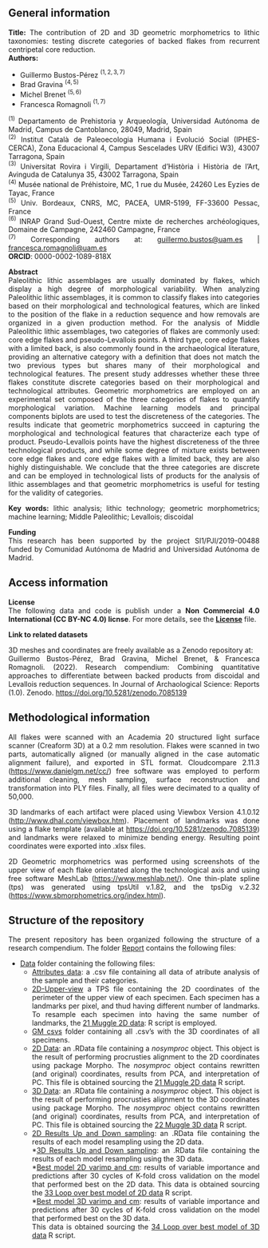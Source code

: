 <div align="justify">

## **General information**

**Title:** The contribution of 2D and 3D geometric morphometrics to
lithic taxonomies: testing discrete categories of backed flakes from
recurrent centripetal core reduction.  
**Authors:**

- Guillermo Bustos-Pérez $^{(1,2,3,7)}$  
- Brad Gravina $^{(4,5)}$  
- Michel Brenet $^{(5, 6)}$  
- Francesca Romagnoli $^{(1,7)}$

$^{(1)}$ Departamento de Prehistoria y Arqueología, Universidad Autónoma
de Madrid, Campus de Cantoblanco, 28049, Madrid, Spain  
$^{(2)}$ Institut Català de Paleoecologia Humana i Evolució Social
(IPHES-CERCA), Zona Educacional 4, Campus Sescelades URV (Edifici W3),
43007 Tarragona, Spain  
$^{(3)}$ Universitat Rovira i Virgili, Departament d’Història i Història
de l’Art, Avinguda de Catalunya 35, 43002 Tarragona, Spain  
$^{(4)}$ Musée national de Préhistoire, MC, 1 rue du Musée, 24260 Les
Eyzies de Tayac, France  
$^{(5)}$ Univ. Bordeaux, CNRS, MC, PACEA, UMR-5199, FF-33600 Pessac,
France  
$^{(6)}$ INRAP Grand Sud-Ouest, Centre mixte de recherches
archéologiques, Domaine de Campagne, 242460 Campagne, France  
$^{(7)}$ Corresponding authors at: <guillermo.bustos@uam.es> \|
<francesca.romagnoli@uam.es>  
**ORCID**: 0000-0002-1089-818X

**Abstract**  
Paleolithic lithic assemblages are usually dominated by flakes, which
display a high degree of morphological variability. When analyzing
Paleolithic lithic assemblages, it is common to classify flakes into
categories based on their morphological and technological features,
which are linked to the position of the flake in a reduction sequence
and how removals are organized in a given production method. For the
analysis of Middle Paleolithic lithic assemblages, two categories of
flakes are commonly used: core edge flakes and pseudo-Levallois points.
A third type, core edge flakes with a limited back, is also commonly
found in the archaeological literature, providing an alternative
category with a definition that does not match the two previous types
but shares many of their morphological and technological features. The
present study addresses whether these three flakes constitute discrete
categories based on their morphological and technological attributes.
Geometric morphometrics are employed on an experimental set composed of
the three categories of flakes to quantify morphological variation.
Machine learning models and principal components biplots are used to
test the discreteness of the categories. The results indicate that
geometric morphometrics succeed in capturing the morphological and
technological features that characterize each type of product.
Pseudo-Levallois points have the highest discreteness of the three
technological products, and while some degree of mixture exists between
core edge flakes and core edge flakes with a limited back, they are also
highly distinguishable. We conclude that the three categories are
discrete and can be employed in technological lists of products for the
analysis of lithic assemblages and that geometric morphometrics is
useful for testing for the validity of categories.

**Key words:** lithic analysis; lithic technology; geometric
morphometrics; machine learning; Middle Paleolithic; Levallois;
discoidal

**Funding**  
This research has been supported by the project SI1/PJI/2019-00488
funded by Comunidad Autónoma de Madrid and Universidad Autónoma de
Madrid.

## **Access information**

**License**  
The following data and code is publish under a **Non Commercial 4.0
International (CC BY-NC 4.0) licnse**. For more details, see the
[**License**](License.md) file.

**Link to related datasets**

3D meshes and coordinates are freely available as a Zenodo repository
at:  
Guillermo Bustos-Pérez, Brad Gravina, Michel Brenet, & Francesca
Romagnoli. (2022). Research compendium: Combining quantitative
approaches to differentiate between backed products from discoidal and
Levallois reduction sequences. In Journal of Archaological Science:
Reports (1.0). Zenodo. <https://doi.org/10.5281/zenodo.7085139>

## **Methodological information**

All flakes were scanned with an Academia 20 structured light surface
scanner (Creaform 3D) at a 0.2 mm resolution. Flakes were scanned in two
parts, automatically aligned (or manually aligned in the case automatic
alignment failure), and exported in STL format. Cloudcompare 2.11.3
(<https://www.danielgm.net/cc/>) free software was employed to perform
additional cleaning, mesh sampling, surface reconstruction and
transformation into PLY files. Finally, all files were decimated to a
quality of 50,000.

3D landmarks of each artifact were placed using Viewbox Version 4.1.0.12
(<http://www.dhal.com/viewbox.htm>). Placement of landmarks was done
using a flake template (available at
<https://doi.org/10.5281/zenodo.7085139>) and landmarks were relaxed to
minimize bending energy. Resulting point coordinates were exported into
.xlsx files.

2D Geometric morphometrics was performed using screenshots of the upper
view of each flake orientated along the technological axis and using
free software MeshLab (<https://www.meshlab.net/>). One thin-plate
spline (tps) was generated using tpsUtil v.1.82, and the tpsDig v.2.32
(<https://www.sbmorphometrics.org/index.html>).

## **Structure of the repository**

The present repository has been organized following the structure of a
research compendium. The folder [Report](Report) contains the following
files:

- [Data](Report/Data) folder containing the following files:
  - [Attributes data](Report/Data/Attributes%20data.csv): a .csv file
    containing all data of atribute analysis of the sample and their
    categories.  
  - [2D-Upper-view](Report/Data/Attributes%20data.TPS:) a TPS file
    containing the 2D coordinates of the perimeter of the upper view of
    each specimen. Each specimen has a landmarks per pixel, and thud
    having different number of landmarks. To resample each specimen into
    having the same number of landmarks, the [21 Muggle 2D
    data](Report/Scripts/21%20Muggle%202D%20data.R): R script is
    employed.  
  - [GM csvs](Report/Data/GM%20csvs) folder containing all .csv’s with
    the 3D coordinates of all specimens.  
  - [2D Data](Report/Data/2D%20data.RData): an .RData file containing a
    *nosymproc* object. This object is the result of performing
    procrusties alignment to the 2D coordinates using package Morpho.
    The *nosymproc* object contains rewritten (and original)
    coordinates, results from PCA, and interpretation of PC. This file
    is obtained sourcing the [21 Muggle 2D
    data](Report/Scripts/21%20Muggle%202D%20data.R) R script.  
  - [3D Data](Report/Data/3D%20data.RData): an .RData file containing a
    *nosymproc* object. This object is the result of performing
    procrusties alignment to the 3D coordinates using package Morpho.
    The *nosymproc* object contains rewritten (and original)
    coordinates, results from PCA, and interpretation of PC. This file
    is obtained sourcing the [22 Muggle 3D
    data](Report/Scripts/22%20Muggle%203D%20data.R) R script.  
  - [2D Results Up and Down
    sampling](Report/Data/2D%20Results%20Up%20and%20Down%20sampling.RData):
    an .RData file containing the results of each model resampling using
    the 2D data.  
    *[3D Results Up and Down
    sampling](Report/Data/3D%20Results%20Up%20and%20Down%20sampling.RData):
    an .RData file containing the results of each model resampling using
    the 3D data.  
    *[Best model 2D varimp and
    cm](Report/Data/Best%20model%202D%20varimp%20and%20cm.RData):
    results of variable importance and predictions after 30 cycles of
    K-fold cross validation on the model that performed best on the 2D
    data. This data is obtained sourcing the [33 Loop over best model of
    2D
    data](Report/Scripts/33%20Loop%20over%20best%20model%20of%202D%20data)
    R script.  
    \*[Best model 3D varimp and
    cm](Report/Data/Best%20model%203D%20varimp%20and%20cm.RData):
    results of variable importance and predictions after 30 cycles of
    K-fold cross validation on the model that performed best on the 3D
    data.  
    This data is obtained sourcing the [34 Loop over best model of 3D
    data](Report/Scripts/34%20Loop%20over%20best%20model%20of%203D%20data)
    R script.

</div>
